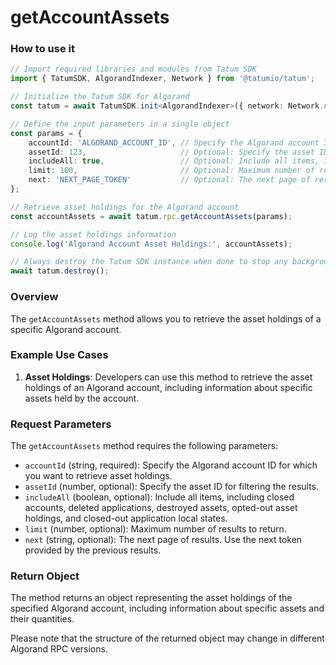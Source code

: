 # getAccountAssets

### How to use it

```typescript
// Import required libraries and modules from Tatum SDK
import { TatumSDK, AlgorandIndexer, Network } from '@tatumio/tatum';

// Initialize the Tatum SDK for Algorand
const tatum = await TatumSDK.init<AlgorandIndexer>({ network: Network.ALGORAND_INDEXER });

// Define the input parameters in a single object
const params = {
    accountId: 'ALGORAND_ACCOUNT_ID', // Specify the Algorand account ID for which you want to retrieve asset holdings.
    assetId: 123,                     // Optional: Specify the asset ID (number) for filtering.
    includeAll: true,                 // Optional: Include all items, including closed accounts, deleted applications, destroyed assets, opted-out asset holdings, and closed-out application local states (boolean).
    limit: 100,                       // Optional: Maximum number of results to return (number).
    next: 'NEXT_PAGE_TOKEN'           // Optional: The next page of results. Use the next token provided by the previous results (string).
};

// Retrieve asset holdings for the Algorand account
const accountAssets = await tatum.rpc.getAccountAssets(params);

// Log the asset holdings information
console.log('Algorand Account Asset Holdings:', accountAssets);

// Always destroy the Tatum SDK instance when done to stop any background processes
await tatum.destroy();
```

### Overview

The `getAccountAssets` method allows you to retrieve the asset holdings of a specific Algorand account.

### Example Use Cases

1. **Asset Holdings**: Developers can use this method to retrieve the asset holdings of an Algorand account, including information about specific assets held by the account.

### Request Parameters

The `getAccountAssets` method requires the following parameters:

- `accountId` (string, required): Specify the Algorand account ID for which you want to retrieve asset holdings.
- `assetId` (number, optional): Specify the asset ID for filtering the results.
- `includeAll` (boolean, optional): Include all items, including closed accounts, deleted applications, destroyed assets, opted-out asset holdings, and closed-out application local states.
- `limit` (number, optional): Maximum number of results to return.
- `next` (string, optional): The next page of results. Use the next token provided by the previous results.

### Return Object

The method returns an object representing the asset holdings of the specified Algorand account, including information about specific assets and their quantities. 

Please note that the structure of the returned object may change in different Algorand RPC versions.